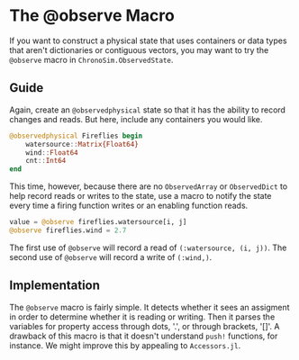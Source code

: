 
# The @observe Macro

If you want to construct a physical state that uses containers or data types that aren't dictionaries or contiguous vectors, you may want to try the `@observe` macro in `ChronoSim.ObservedState`.

## Guide

Again, create an `@observedphysical` state so that it has the ability to record changes and reads. But here, include any containers you would like.
```julia
@observedphysical Fireflies begin
    watersource::Matrix{Float64}
    wind::Float64
    cnt::Int64
end
```
This time, however, because there are no `ObservedArray` or `ObservedDict` to help record reads or writes to the state, use a macro to notify the state every time a firing function writes or an enabling function reads.
```julia
value = @observe fireflies.watersource[i, j]
@observe fireflies.wind = 2.7
```
The first use of `@observe` will record a read of `(:watersource, (i, j))`. The second use of `@observe` will record a write of `(:wind,)`.

## Implementation

The `@observe` macro is fairly simple. It detects whether it sees an assigment in order to determine whether it is reading or writing. Then it parses the variables for property access through dots, '.', or through brackets, '[]'. A drawback of this macro is that it doesn't understand `push!` functions, for instance. We might improve this by appealing to `Accessors.jl`.
